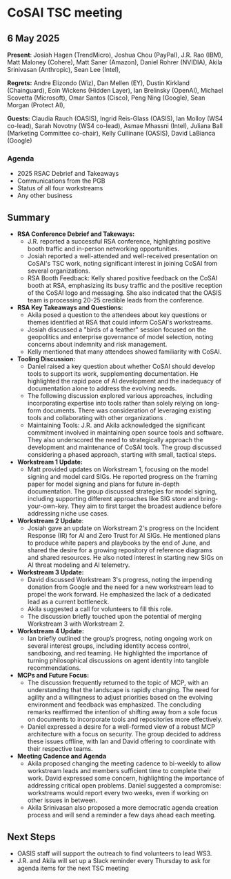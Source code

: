 # CoSAI TSC meeting

## 6 May 2025

**Present**:  Josiah Hagen (TrendMicro), Joshua Chou (PayPal),  J.R. Rao (IBM),  Matt Maloney (Cohere), Matt Saner (Amazon), Daniel Rohrer (NVIDIA), Akila Srinivasan (Anthropic), Sean Lee (Intel), 

**Regrets:**  Andre Elizondo (Wiz), Dan Mellen (EY), Dustin Kirkland (Chainguard), Eoin Wickens (Hidden Layer), Ian Brelinsky (OpenAI), Michael Scovetta (Microsoft), Omar Santos (Cisco), Peng Ning (Google), Sean Morgan (Protect AI), 

**Guests:** Claudia Rauch (OASIS), Ingrid Reis-Glass (OASIS), Ian Molloy (WS4 co-lead), Sarah Novotny (WS4 co-lead), Asmae Mhassni (Intel), Juliana Ball (Marketing Committee co-chair), Kelly Cullinane (OASIS), David LaBianca (Google)

### Agenda

* 2025 RSAC Debrief and Takeaways  
* Communications from the PGB  
* Status of all four workstreams  
* Any other business

## Summary

* **RSA Conference Debrief and Takeways:**   
  * J.R. reported a successful RSA conference, highlighting positive booth traffic and in-person networking opportunities.   
  * Josiah reported a well-attended and well-received presentation on CoSAI's TSC work, noting significant interest in joining CoSAI from several organizations.  
  * RSA Booth Feedback: Kelly shared positive feedback on the CoSAI booth at RSA, emphasizing its busy traffic and the positive reception of the CoSAI logo and messaging. She also indicated that the OASIS team is processing 20-25 credible leads from the conference.  
* **RSA Key Takeaways and Questions:**  
  * Akila posed a question to the attendees about key questions or themes identified at RSA that could inform CoSAI's workstreams.   
  * Josiah discussed a "birds of a feather" session focused on the geopolitics and enterprise governance of model selection, noting concerns about indemnity and risk management.    
  * Kelly mentioned that many attendees showed familiarity with CoSAI.   
* **Tooling Discussion:**   
  * Daniel raised a key question about whether CoSAI should develop tools to support its work, supplementing documentation. He highlighted the rapid pace of AI development and the inadequacy of documentation alone to address the evolving needs.    
  * The following discussion explored various approaches, including incorporating expertise into tools rather than solely relying on long-form documents.  There was consideration of leveraging existing tools and collaborating with other organizations .  
  * Maintaining Tools:  J.R. and Akila acknowledged the significant commitment involved in maintaining open source tools and software.  They also underscored the need to strategically approach the development and maintenance of CoSAI tools.  The group discussed considering a phased approach, starting with small, tactical steps.  
* **Workstream 1 Update:**   
  * Matt provided updates on Workstream 1, focusing on the model signing and model card SIGs. He  reported progress on the framing paper for model signing and plans for future in-depth documentation.  The group discussed strategies for model signing, including supporting different approaches like SIG store and bring-your-own-key.  They aim to first target the broadest audience before addressing niche use cases.  
* **Workstream 2 Update**:  
  *  Josiah gave an update on Workstream 2's progress on the Incident Response (IR) for AI and Zero Trust for AI SIGs. He mentioned plans to produce white papers and playbooks by the end of June, and shared the desire for a growing repository of reference diagrams and shared resources.  He also noted interest in starting new SIGs on AI threat modeling and AI telemetry.  
* **Workstream 3 Update:**   
  * David discussed Workstream 3's progress, noting the impending donation from Google and the need for a new workstream lead to propel the work forward.  He emphasized the lack of a dedicated lead as a current bottleneck.   
  * Akila suggested a call for volunteers to fill this role.    
  * The discussion briefly touched upon the potential of merging Workstream 3 with Workstream 2\.  
* **Workstream 4 Update:**  
  * Ian briefly outlined the group’s progress, noting ongoing work on several interest groups, including identity access control, sandboxing, and red teaming. He highlighted the importance of turning philosophical discussions on agent identity into tangible recommendations.  
* **MCPs and Future Focus:**   
  * The discussion frequently returned to the topic of MCP, with an understanding that the landscape is rapidly changing.  The need for agility and a willingness to adjust priorities based on the evolving environment and feedback was emphasized. The concluding remarks reaffirmed the intention of shifting away from a sole focus on documents to incorporate tools and repositories more effectively.  
  * Daniel expressed a desire for a well-formed view of a robust MCP architecture with a focus on security. The group decided to address these issues offline, with Ian and David offering to coordinate with their respective teams.   
* **Meeting Cadence and Agenda**   
  * Akila proposed changing the meeting cadence to bi-weekly to allow workstream leads and members sufficient time to complete their work.  David expressed some concern, highlighting the importance of addressing critical open problems. Daniel suggested a compromise: workstreams would report every two weeks, even if working on other issues in between.    
  * Akila Srinivasan also proposed a more democratic agenda creation process and will send a reminder a few days ahead each meeting.

## Next Steps

* OASIS staff will support the outreach to find volunteers to lead WS3.  
* J.R. and Akila will set up a Slack reminder every Thursday to ask for agenda items for the next TSC meeting

